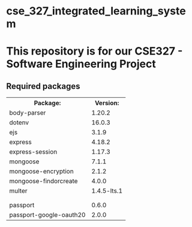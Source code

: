 # cse_327_integrated_learning_system
<html>
<h1>This repository is for our CSE327 - Software Engineering Project</h1> 
<h2>Required packages</h2>
<table>
  <tr>
    <th>Package:</th>
    <th>Version:</th>
  </tr>
  <tr>
    <td>body-parser</td>
    <td>1.20.2</td>
  </tr>
  <tr>
    <td>dotenv</td>
    <td>16.0.3</td>
  </tr>
  <tr>
    <td>ejs</td>
    <td>3.1.9</td>
  </tr>
  <tr>
    <td>express</td>
    <td>4.18.2</td>
  </tr>
  <tr>
    <td>express-session</td>
    <td>1.17.3</td>
  </tr>
  <tr>
    <td>mongoose</td>
    <td>7.1.1</td>
  </tr>
  <tr>
    <td>mongoose-encryption</td>
    <td>2.1.2</td>
  </tr>
  <tr>
    <td>mongoose-findorcreate</td>
    <td>4.0.0</td>
  </tr>
  <tr>
    <td>multer</td>
    <td>1.4.5-lts.1</td>
  </tr>
  <tr>
    <td></td>
    <td></td>
  </tr>
  <tr>
    <td></td>
    <td></td>
  </tr>
  <tr>
    <td>passport</td>
    <td>0.6.0</td>
  </tr>
  <tr>
    <td>passport-google-oauth20</td>
    <td>2.0.0</td>
  </tr>
  </table>
  </html>
